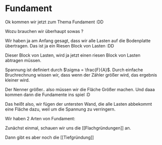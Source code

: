 # Fundament

Ok kommen wir jetzt zum Thema Fundament :DD

Wozu brauchen wir überhaupt sowas ?

Wir haben ja am Anfang gesagt, dass wir alle Lasten auf die Bodenplatte übertragen. Das ist ja ein Riesen Block von Lasten :DD

Dieser Block von Lasten, wird ja jetzt einen riesen Block von Lasten abtragen müssen. 

Spannung ist definiert durch $\sigma = \frac{F}{A}$. Durch einfache Bruchrechnung wissen wir, dass wenn der Zähler größer wird, das ergebnis kleiner wird. 

Der Nenner größer.. also müssen wir die Fläche Größer machen. Und daaa kommen dann die Fundamente ins spiel :D

Das heißt also, wir fügen der untersten Wand, die alle Lasten abbekommt eine Fläche dazu, weil um die Spannung zu verringern.

Wir haben 2 Arten von Fundament:

Zunächst einmal, schauen wir uns die [[Flachgründungen]] an.

Dann gibt es aber noch die [[Tiefgründung]]
